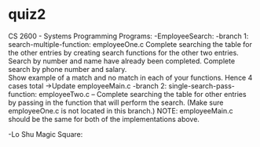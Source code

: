 # quiz2
CS 2600 - Systems Programming
Programs:
  -EmployeeSearch:
    -branch 1: search-multiple-function:
               employeeOne.c Complete searching the table for the other entries by creating search functions for the other two entries. 
               Search by number and name have already been completed. Complete search by phone number and salary.   
               Show example of a match and no match in each of your functions. Hence 4 cases total ->Update employeeMain.c
    -branch 2: single-search-pass-function:
               employeeTwo.c – Complete searching the table for other entries by passing in the function that will perform the search. 
               (Make sure employeeOne.c is not located in this branch.) 
               NOTE: employeeMain.c should be the same for both of the implementations above. 


  -Lo Shu Magic Square:
